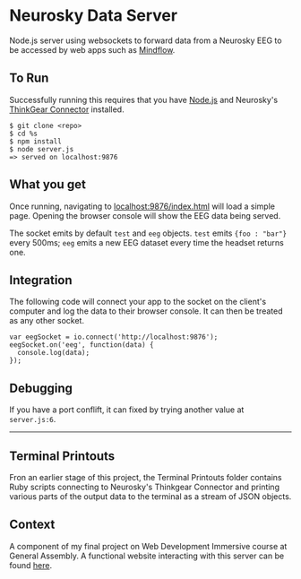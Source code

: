 # Neurosky Data Server

Node.js server using websockets to forward data from a Neurosky EEG to be accessed by web apps such as [Mindflow](http://mindflow.jackbush.co/#!/).
 
## To Run

Successfully running this requires that you have [Node.js](https://nodejs.org/) and Neurosky's [ThinkGear Connector](http://developer.neurosky.com/docs/doku.php?id=thinkgear_connector_tgc) installed.

```
$ git clone <repo>
$ cd %s
$ npm install
$ node server.js
=> served on localhost:9876
```

## What you get

Once running, navigating to [localhost:9876/index.html](http://localhost:9876/index.html) will load a simple page. Opening the browser console will show the EEG data being served.

The socket emits by default `test` and `eeg` objects. `test` emits `{foo : "bar"}` every 500ms; `eeg` emits a new EEG dataset every time the headset returns one.

## Integration

The following code will connect your app to the socket on the client's computer and log the data to their browser console. It can then be treated as any other socket.

```
var eegSocket = io.connect('http://localhost:9876');
eegSocket.on('eeg', function(data) {
  console.log(data);
});
```

## Debugging

If you have a port conflift, it can fixed by trying another value at `server.js:6`.

---

## Terminal Printouts

Fron an earlier stage of this project, the Terminal Printouts folder contains Ruby scripts connecting to Neurosky's Thinkgear Connector and printing various parts of the output data to the terminal as a stream of JSON objects.

## Context

A component of my final project on Web Development Immersive course at General Assembly. A functional website interacting with this server can be found [here](http://mindflow.jackbush.co/#!/).

